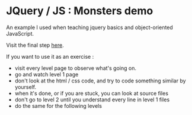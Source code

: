 JQuery / JS  : Monsters demo
========================

An example I used when teaching jquery basics and object-oriented JavaScript.

Visit the final step [here](https://cdn.rawgit.com/plancien/jquery-monsters-tutorial/v3/level_8.html).

If you want to use it as an exercise :
* visit every level page to observe what's going on.
* go and watch level 1 page
* don't look at the html / css code, and try to code something similar by yourself.
* when it's done, or if you are stuck, you can look at source files
* don't go to level 2 until you understand every line in level 1 files
* do the same for the following levels

